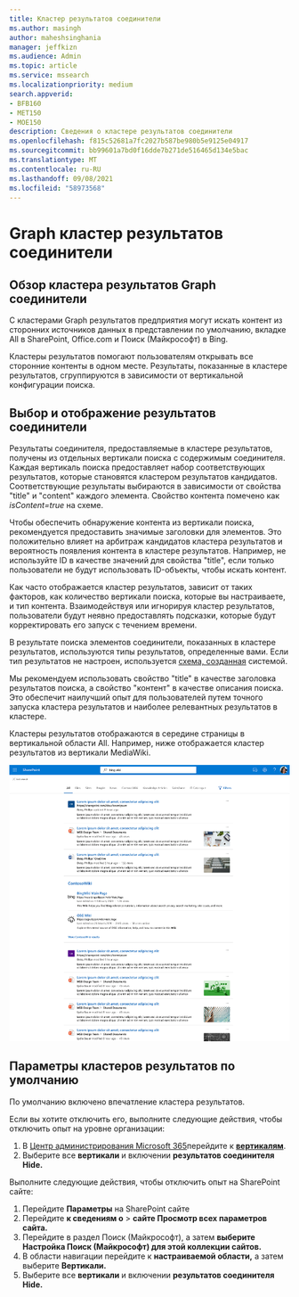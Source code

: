 ```yaml
---
title: Кластер результатов соединители
ms.author: masingh
author: maheshsinghania
manager: jeffkizn
ms.audience: Admin
ms.topic: article
ms.service: mssearch
ms.localizationpriority: medium
search.appverid:
- BFB160
- MET150
- MOE150
description: Сведения о кластере результатов соединители
ms.openlocfilehash: f815c52681a7fc2027b587be980b5e9125e04917
ms.sourcegitcommit: bb99601a7bd0f16dde7b271de516465d134e5bac
ms.translationtype: MT
ms.contentlocale: ru-RU
ms.lasthandoff: 09/08/2021
ms.locfileid: "58973568"
---
```

# <a name="graph-connectors-result-cluster"></a>Graph кластер результатов соединители

## <a name="overview-of-the-graph-connectors-result-cluster"></a>Обзор кластера результатов Graph соединители  

С кластерами Graph результатов предприятия могут искать контент из сторонних источников данных  в представлении по умолчанию, вкладке All в SharePoint, Office.com и Поиск (Майкрософт) в Bing.

Кластеры результатов помогают пользователям открывать все сторонние контенты в одном месте. Результаты, показанные в кластере результатов, сгруппируются в зависимости от вертикальной конфигурации поиска.

## <a name="how-connector-results-are-selected-and-displayed"></a>Выбор и отображение результатов соединители

Результаты соединителя, предоставляемые в кластере результатов, получены из отдельных вертикали поиска с содержимым соединителя. Каждая вертикаль поиска предоставляет набор соответствующих результатов, которые становятся кластером результатов кандидатов. Соответствующие результаты выбираются в зависимости от свойства "title" и "content" каждого элемента. Свойство контента помечено как *isContent=true* на схеме.

Чтобы обеспечить обнаружение контента из вертикали поиска, рекомендуется предоставить значимые заголовки для элементов. Это положительно влияет на арбитраж кандидатов кластера результатов и вероятность появления контента в кластере результатов. Например, не используйте ID в качестве значений для свойства "title", если только пользователи не будут использовать ID-объекты, чтобы искать контент.

Как часто отображается кластер результатов, зависит от таких факторов, как количество вертикали поиска, которые вы настраиваете, и тип контента. Взаимодействуя или игнорируя кластер результатов, пользователи будут неявно предоставлять подсказки, которые будут корректировать его запуск с течением времени.

В результате поиска элементов соединители, [](./customize-search-page.md#create-your-own-result-type) показанных в кластере результатов, используются типы результатов, определенные вами. Если тип результатов не настроен, используется [схема, созданная](./customize-search-page.md#default-search-result-layout) системой.

Мы рекомендуем использовать свойство "title" в качестве заголовка результатов поиска, а свойство "контент" в качестве описания поиска. Это обеспечит наилучший опыт для пользователей путем точного запуска кластера результатов и наиболее релевантных результатов в кластере.

Кластеры результатов отображаются в середине страницы в вертикальной области All. Например, ниже отображается кластер результатов из вертикали MediaWiki.

![Пример кластера результатов MediaWiki.](media/result-cluster/result-cluster-example.png)

## <a name="result-clusters-default-settings"></a>Параметры кластеров результатов по умолчанию
  
По умолчанию включено впечатление кластера результатов.  

Если вы хотите отключить его, выполните следующие действия, чтобы отключить опыт на уровне организации:

1. В [Центр администрирования Microsoft 365](https://admin.microsoft.com)перейдите к [**вертикалям**](https://admin.microsoft.com/Adminportal/Home#/MicrosoftSearch/verticals).
1. Выберите все **вертикали** и включении **результатов соединителя Hide.**

Выполните следующие действия, чтобы отключить опыт на SharePoint сайте:

1. Перейдите **Параметры** на SharePoint сайте
2. Перейдите **к сведениям о** > **сайте Просмотр всех параметров сайта.**
3. Перейдите в раздел Поиск (Майкрософт), а затем **выберите Настройка Поиск (Майкрософт) для этой коллекции сайтов.**
4. В области навигации перейдите к **настраиваемой области,** а затем выберите **Вертикали.**
5. Выберите все **вертикали** и включении **результатов соединителя Hide.**
